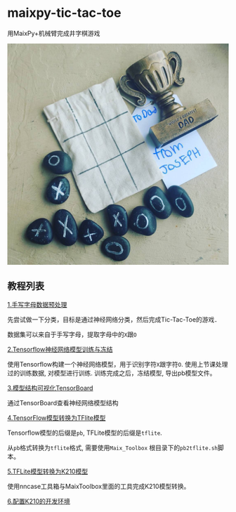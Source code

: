 # maixpy-tic-tac-toe
用MaixPy+机械臂完成井字棋游戏



![tic-tac-toe.jpg](./image/tic-tac-toe.jpg)



## 教程列表

[1.手写字母数据预处理](1.手写字母XO数据预处理/手写字母XO数据预处理.md)

先尝试做一下分类，目标是通过神经网络分类，然后完成Tic-Tac-Toe的游戏．

数据集可以来自于手写字母，提取字母中的`X`跟`O` 

[2.Tensorflow神经网络模型训练与冻结](2.Tensorflow神经网络模型训练与冻结/Tensorflow神经网络模型训练与冻结.md)

使用Tensorflow构建一个神经网络模型，用于识别字符`X`跟字符`O`.  使用上节课处理过的训练数据, 对模型进行训练. 训练完成之后，冻结模型, 导出pb模型文件。

[3.模型结构可视化TensorBoard](3.模型结构可视化TensorBoard/模型结构可视化TensorBoard.md)

通过TensorBoard查看神经网络模型结构

[4.TensorFlow模型转换为TFlite模型](4.TensorFlow模型转换为TFlite模型/TensorFlow模型转换为TFlite模型.md)

Tensorflow模型的后缀是`pb`, TFLite模型的后缀是`tflite`. 

从`pb`格式转换为`tflite`格式, 需要使用`Maix_Toolbox` 根目录下的`pb2tflite.sh`脚本。

[5.TFLite模型转换为K210模型](5.TFLite模型转换为K210模型/TFLite模型转换为K210模型.md)

使用nncase工具箱与MaixToolbox里面的工具完成K210模型转换。

[6.配置K210的开发环境](6.配置K210的开发环境/配置K210的开发环境.md)

